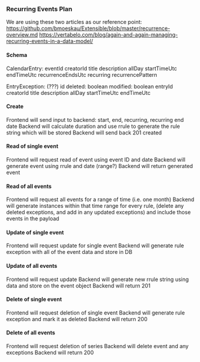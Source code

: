 ### Recurring Events Plan

We are using these two articles as our reference point:
https://github.com/bmoeskau/Extensible/blob/master/recurrence-overview.md
https://vertabelo.com/blog/again-and-again-managing-recurring-events-in-a-data-model/

#### Schema

CalendarEntry:
eventId
creatorId
title
description
allDay
startTimeUtc
endTimeUtc
recurrenceEndsUtc
recurring
recurrencePattern

EntryException: (???)
id
deleted: boolean
modified: boolean
entryId
creatorId
title
description
allDay
startTimeUtc
endTimeUtc

#### Create

Frontend will send input to backend: start, end, recurring, recurring end date
Backend will calculate duration and use rrule to generate the rule string which will be stored
Backend will send back 201 created

#### Read of single event

Frontend will request read of event using event ID and date
Backend will generate event using rrule and date (range?)
Backend will return generated event

#### Read of all events

Frontend will request all events for a range of time (i.e. one month)
Backend will generate instances within that time range for every rule, (delete any deleted exceptions, and add in any updated exceptions) and include those events in the payload

#### Update of single event

Frontend will request update for single event
Backend will generate rule exception with all of the event data and store in DB

#### Update of all events

Frontend will request update
Backend will generate new rrule string using data and store on the event object
Backend will return 201

#### Delete of single event

Frontend will request deletion of single event
Backend will generate rule exception and mark it as deleted
Backend will return 200

#### Delete of all events

Frontend will request deletion of series
Backend will delete event and any exceptions
Backend will return 200
